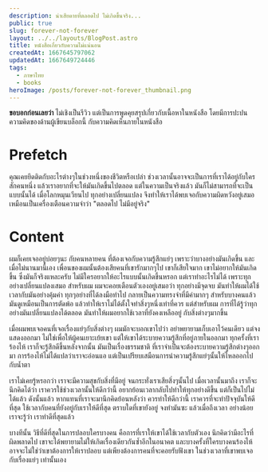 ```yaml
---
description: น่าเสียดายที่ตลอดไป ไม่เกิดขึ้นจริง...
public: true
slug: forever-not-forever
layout: ../../layouts/BlogPost.astro
title: หนังสือเกี่ยวกับความไม่แน่นอน
createdAt: 1667645797062
updatedAt: 1667649724446
tags:
  - ภาษาไทย
  - books
heroImage: /posts/forever-not-forever_thumbnail.png
---
```


**ขอบอกก่อนเลยว่า** ไม่เชิงเป็นรีวิว แต่เป็นการพูดคุยสรุปเกี่ยวกับเนื้อหาในหนังสือ โดยมีการปะปนความคิดของด้านผู้เขียนบล็อกนี้ กับความคิดเห็นภายในหนังสือ

# Prefetch
คุณเคยยึดติดกับอะไรต่างๆในช่วงหนึ่งของชีวิตหรือเปล่า ช่วงเวลานั้นอาจจะเป็นการที่เราได้อยู่กับใครสักคนหนึ่ง แล้วเราอยากที่จะให้มันเกิดขึ้นไปตลอด แต่ในความเป็นจริงแล้ว มันก็ไม่สามารถที่จะเป็นแบบนั้นได้ เมื่อโลกหมุนเวียนไป ทุกอย่างเปลี่ยนแปลง จึงทำให้เราได้พบเจอกับความผิดหวังอยู่เสมอ เหมือนเป็นเครื่องเตือนความจำว่า "ตลอดไป ไม่มีอยู่จริง"

# Content
ผมก็เคยเจออยู่บ่อยๆนะ กับคนหลายคน ที่ต้องเจอกับความรู้สึกแย่ๆ เพราะว่าบางอย่างมันเกิดขึ้น และเมื่อไม่นานมานี้เอง เพื่อนของผมนั้นต้องเสียคนที่เขารักมากๆไป เขาก็เสียใจมาก เขาไม่อยากให้มันเกิดขึ้น ซึ่งมันก็จริงแหละครับ ไม่มีใครอยากให้อะไรแบบนั้นเกิดขึ้นหรอก แต่เราทำอะไรไม่ได้ เพราะทุกอย่างเปลี่ยนแปลงเสมอ สำหรับผม ผมจะคอยเตือนตัวเองอยู่เสมอว่า ทุกอย่างมีจุดจบ มันทำให้ผมได้ใช้เวลากับมันอย่างคุ้มค่า ทุกๆอย่างที่ได้ลงมือทำไป กลายเป็นความทรงจำที่มีค่ามากๆ สำหรับบางคนแล้ว มันดูเหมือนเป็นการตัดพ้อ แล้วทำให้เราไม่ได้ตั้งใจทำสิ่งๆหนึ่งเท่าที่ควร แต่สำหรับผม การที่ได้รู้ว่าทุกอย่างมันเปลี่ยนแปลงได้ตลอด มันทำให้ผมอยากใช้เวลาที่ยังคงเหลืออยู่ กับสิ่งต่างๆมากขึ้น 

เมื่อผมพบเจอคนที่เจอเรื่องแย่ๆกับสิ่งต่างๆ ผมมักจะบอกเขาไปว่า อย่าพยายามเก็บเอาไว้คนเดียว แต่จงแสดงออกมา ไม่ใช่เพื่อให้ผู้คนเยาะเย้ยเขา แต่ให้เขาได้ระบายความรู้สึกที่อยู่ภายในออกมา ทุกครั้งที่เราร้องไห้ เราก็จะรู้สึกดีขึ้นหลังจากนั้น มันเป็นเรื่องธรรมชาติ ที่เราจำเป็นจะต้องระบายความรู้สึกต่างๆออกมา การร้องไห้ไม่ได้แปลว่าเราจะอ่อนแอ แต่เป็นเปรียบเสมือนการนำความรู้สึกแย่ๆนั้นให้ไหลออกไปกับน้ำตา

เราไม่เคยรู้หรอกว่า เราจะมีความสุขกับสิ่งที่มีอยู่ จนกระทั่งเราเสียสิ่งๆนั้นไป เมื่อเวลานั้นมาถึง เราก็จะนึกคิดได้ว่า เราควรใช้ช่วงเวลานั้นให้ดีกว่านี้ อยากย้อนเวลากลับไปทำให้ทุกอย่างดีขึ้น แต่ก็เป็นไปไม่ได้แล้ว ดังนั้นแล้ว หากแทนที่เราจะมานึกคิดย้อนหลังว่า ควรทำให้ดีกว่านี้ เราควรที่จะทำปัจจุบันให้ดีที่สุด ใช้เวลากับคนที่ยังอยู่กับเราให้ดีที่สุด ตราบใดที่เขายังอยู่ จงทำมันซะ แล้วเมื่อถึงเวลา อย่างน้อยเราจะรู้ว่า เราทำดีที่สุดแล้ว

บางทีนั้น วิธีที่ดีที่สุดในการปลอบใครบางคน คือการที่เราให้เขาได้ใช้เวลากับตัวเอง นึกคิดว่ามีอะไรที่ผิดพลาดไป เขาจะได้พยายามไม่ให้เกิดเรื่องเดียวกันซ้ำอีกในอนาคต และบางครั้งที่ใครบางคนร้องไห้ อาจจะไม่ใช่ว่าเขาต้องการให้เราปลอบ แต่เพียงต้องการคนที่จะคอยรับฟังเขา ในช่วงเวลาที่เขาพบเจอกับเรื่องแย่ๆ เท่านั้นเอง